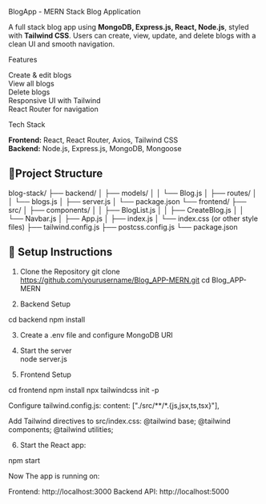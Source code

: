 BlogApp - MERN Stack Blog Application

   A full stack blog app using **MongoDB, Express.js, React, Node.js**, styled with **Tailwind CSS**. Users can create, view, update, and delete blogs with a clean UI and smooth navigation.

Features

   Create & edit blogs  
   View all blogs  
   Delete blogs  
   Responsive UI with Tailwind  
   React Router for navigation

Tech Stack

**Frontend:** React, React Router, Axios, Tailwind CSS  
**Backend:** Node.js, Express.js, MongoDB, Mongoose

## 📁Project Structure

blog-stack/
├── backend/
│   ├── models/
│   │   └── Blog.js
│   ├── routes/
│   │   └── blogs.js
│   ├── server.js
│   └── package.json
└── frontend/
    ├── src/
    │   ├── components/
    │   │   ├── BlogList.js
    │   │   ├── CreateBlog.js
    │   │   └── Navbar.js
    │   ├── App.js
    │   ├── index.js
    │   └── index.css (or other style files)
    ├── tailwind.config.js
    ├── postcss.config.js
    └── package.json

## 🔧 Setup Instructions
1. Clone the Repository
git clone https://github.com/yourusername/Blog_APP-MERN.git
cd Blog_APP-MERN

2. Backend Setup

cd backend
npm install

3. Create a .env file and configure MongoDB URI

4. Start the server  
   node server.js

5. Frontend Setup

cd frontend
npm install
npx tailwindcss init -p

Configure tailwind.config.js:
content: ["./src/**/*.{js,jsx,ts,tsx}"],

Add Tailwind directives to src/index.css:
@tailwind base;
@tailwind components;
@tailwind utilities;


6. Start the React app:

npm start

Now The app is running on:

Frontend: http://localhost:3000
Backend API: http://localhost:5000





